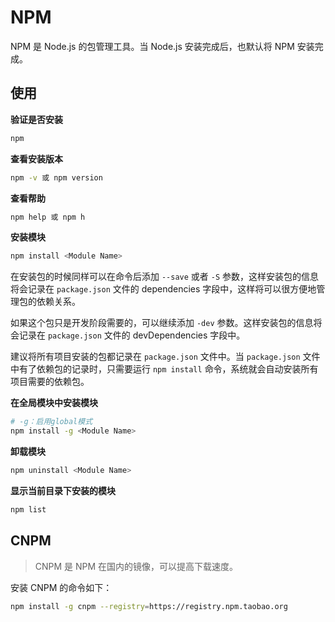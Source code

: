 <!--
 * @Github       : https://github.com/superzhc/BigData-A-Question
 * @Author       : SUPERZHC
 * @CreateDate   : 2021-01-28 16:02:29
 * @LastEditTime : 2021-01-28 16:02:29
 * @Copyright 2021 SUPERZHC
-->
# NPM

NPM 是 Node.js 的包管理工具。当 Node.js 安装完成后，也默认将 NPM 安装完成。

## 使用

**验证是否安装**

```bash
npm
```

**查看安装版本**

```bash
npm -v 或 npm version
```

**查看帮助**

```bash
npm help 或 npm h
```

**安装模块**

```bash
npm install <Module Name>
```

在安装包的时候同样可以在命令后添加 `--save` 或者 `-S` 参数，这样安装包的信息将会记录在 `package.json` 文件的 dependencies 字段中，这样将可以很方便地管理包的依赖关系。

如果这个包只是开发阶段需要的，可以继续添加 `-dev` 参数。这样安装包的信息将会记录在 `package.json` 文件的 devDependencies 字段中。

建议将所有项目安装的包都记录在 `package.json` 文件中。当 `package.json` 文件中有了依赖包的记录时，只需要运行 `npm install` 命令，系统就会自动安装所有项目需要的依赖包。

**在全局模块中安装模块**

```bash
# -g：启用global模式
npm install -g <Module Name>
```

**卸载模块**

```bash
npm uninstall <Module Name>
```

**显示当前目录下安装的模块**

```bash
npm list
```

## CNPM

> CNPM 是 NPM 在国内的镜像，可以提高下载速度。

安装 CNPM 的命令如下：

```bash
npm install -g cnpm --registry=https://registry.npm.taobao.org
```
